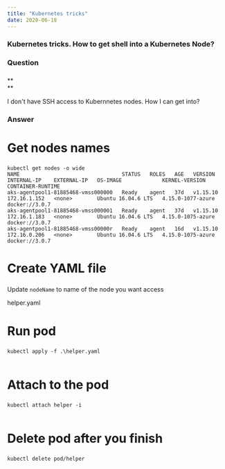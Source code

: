 ```yaml
---
title: "Kubernetes tricks"
date: 2020-06-18
---
```


###  Kubernetes tricks. How to get shell into a Kubernetes Node?

  


###  **Question**

### 

**  
**

I don't have SSH access to Kubernnetes nodes. How I can get into?  
  


###  **Answer**

### 

  


#  Get nodes names[](https://arkadiumarena.visualstudio.com/Department_Base_Engineers/_wiki/wikis/Department_Base_Engineers.wiki/5670/SSH-to-node-v2?anchor=get-nodes-names)

### 
    
    
    kubectl get nodes -o wide
    NAME                                 STATUS   ROLES   AGE   VERSION    INTERNAL-IP    EXTERNAL-IP   OS-IMAGE             KERNEL-VERSION      CONTAINER-RUNTIME
    aks-agentpool1-81885468-vmss000000   Ready    agent   37d   v1.15.10   172.16.1.152   <none>        Ubuntu 16.04.6 LTS   4.15.0-1077-azure   docker://3.0.7
    aks-agentpool1-81885468-vmss000001   Ready    agent   37d   v1.15.10   172.16.1.183   <none>        Ubuntu 16.04.6 LTS   4.15.0-1075-azure   docker://3.0.7
    aks-agentpool1-81885468-vmss00000r   Ready    agent   16d   v1.15.10   172.16.0.206   <none>        Ubuntu 16.04.6 LTS   4.15.0-1075-azure   docker://3.0.7
    

#  Create YAML file[](https://arkadiumarena.visualstudio.com/Department_Base_Engineers/_wiki/wikis/Department_Base_Engineers.wiki/5670/SSH-to-node-v2?anchor=update-yaml)

### 

Update `nodeName` to name of the node you want access

  


helper.yaml

  

    
    
    

#  Run pod[](https://arkadiumarena.visualstudio.com/Department_Base_Engineers/_wiki/wikis/Department_Base_Engineers.wiki/5670/SSH-to-node-v2?anchor=run-pod)

### 

`kubectl apply -f .\helper.yaml`  
`  
`

#  Attach to the pod[](https://arkadiumarena.visualstudio.com/Department_Base_Engineers/_wiki/wikis/Department_Base_Engineers.wiki/5670/SSH-to-node-v2?anchor=attach-to-the-pod)

### 

`kubectl attach helper -i`  
`  
`

#  Delete pod after you finish[](https://arkadiumarena.visualstudio.com/Department_Base_Engineers/_wiki/wikis/Department_Base_Engineers.wiki/5670/SSH-to-node-v2?anchor=delete-pod-after-you-finish)

### 

`kubectl delete pod/helper`

